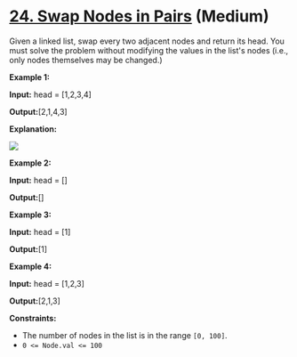 # [24. Swap Nodes in Pairs][link] (Medium)

[link]: https://leetcode.cn/problems/swap-nodes-in-pairs/

Given a linked list, swap every two adjacent nodes and return its head. You must solve the problem
without modifying the values in the list's nodes (i.e., only nodes themselves may be changed.)

**Example 1:**

**Input:** head = \[1,2,3,4\]

**Output:**\[2,1,4,3\]

**Explanation:**

![](https://assets.leetcode.com/uploads/2020/10/03/swap_ex1.jpg)

**Example 2:**

**Input:** head = \[\]

**Output:**\[\]

**Example 3:**

**Input:** head = \[1\]

**Output:**\[1\]

**Example 4:**

**Input:** head = \[1,2,3\]

**Output:**\[2,1,3\]

**Constraints:**

- The number of nodes in the list is in the range `[0, 100]`.
- `0 <= Node.val <= 100`
